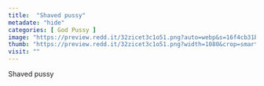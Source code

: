 ```yaml
---
title:  "Shaved pussy"
metadate: "hide"
categories: [ God Pussy ]
image: "https://preview.redd.it/32zicet3c1o51.png?auto=webp&s=16f4cb31bcebf38c5d0a6f7b7925bad6737fd40d"
thumb: "https://preview.redd.it/32zicet3c1o51.png?width=1080&crop=smart&auto=webp&s=d5a9e365aa18157cd188f5443b774299325f833a"
visit: ""
---
```

Shaved pussy
